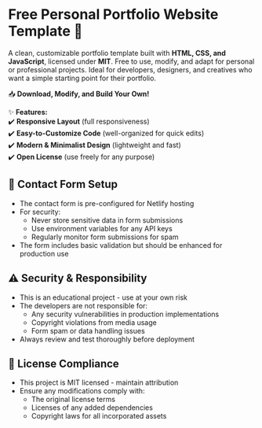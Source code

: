 # **Free Personal Portfolio Website Template** 🚀  

A clean, customizable portfolio template built with **HTML, CSS, and JavaScript**, licensed under **MIT**. Free to use, modify, and adapt for personal or professional projects. Ideal for developers, designers, and creatives who want a simple starting point for their portfolio. 

📥 **Download, Modify, and Build Your Own!**  

✨ **Features:**  
✔️ **Responsive Layout** (full responsiveness)  
✔️ **Easy-to-Customize Code** (well-organized for quick edits)  
✔️ **Modern & Minimalist Design** (lightweight and fast)  
✔️ **Open License** (use freely for any purpose)  

## 📝 Contact Form Setup
- The contact form is pre-configured for Netlify hosting
- For security:
  - Never store sensitive data in form submissions
  - Use environment variables for any API keys
  - Regularly monitor form submissions for spam
- The form includes basic validation but should be enhanced for production use

## ⚠️ Security & Responsibility
- This is an educational project - use at your own risk
- The developers are not responsible for:
  - Any security vulnerabilities in production implementations
  - Copyright violations from media usage
  - Form spam or data handling issues
- Always review and test thoroughly before deployment

## 📜 License Compliance
- This project is MIT licensed - maintain attribution
- Ensure any modifications comply with:
  - The original license terms
  - Licenses of any added dependencies
  - Copyright laws for all incorporated assets
